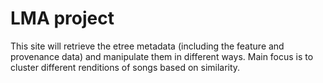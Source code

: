# LMA project

This site will retrieve the etree metadata (including the feature and provenance data) and manipulate them in different ways. Main focus is to cluster different renditions of songs based on similarity.